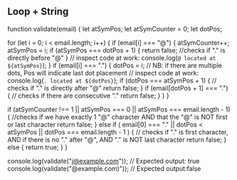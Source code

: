 ## Loop + String 
function validate(email) {
  let atSymPos;
  let atSymCounter = 0;
  let dotPos;

  for (let i = 0; i < email.length; i++) {
    if (email[i] === "@") {
      atSymCounter++;
      atSymPos = i;
      if (atSymPos === dotPos + 1) {
        return false; //checks if "." is directly before "@"
      }
      // inspect code at work: console.log(`@ located at ${atSymPos}`);
    }
    if (email[i] === ".") {
      dotPos = i; // NB: if there are multiple dots, Pos will indicate last dot placement
      // inspect code at work: console.log(`. located at ${dotPos}`);
      if (dotPos === atSymPos + 1) {
        // checks if "." is directly after "@"
        return false;
      }
      if (email[dotPos + 1] === ".") {
        // checks if there are consecutive "."
        return false;
      }
    }
  }

  if (atSymCounter !== 1 || atSymPos === 0 || atSymPos === email.length - 1) {
    //checks if we have exactly 1 "@" character AND that the "@" is NOT first or last character
    return false;
  } else if (
    email[0] === "." ||
    dotPos < atSymPos ||
    dotPos === email.length - 1
  ) {
    // checks if "." is first character, AND if there is no "." after "@", AND "." is NOT last character
    return false;
  } else {
    return true;
  }
}

console.log(validate("j@example.com"));
// Expected output: true
console.log(validate("@example.com)"));
//  Expected output:false